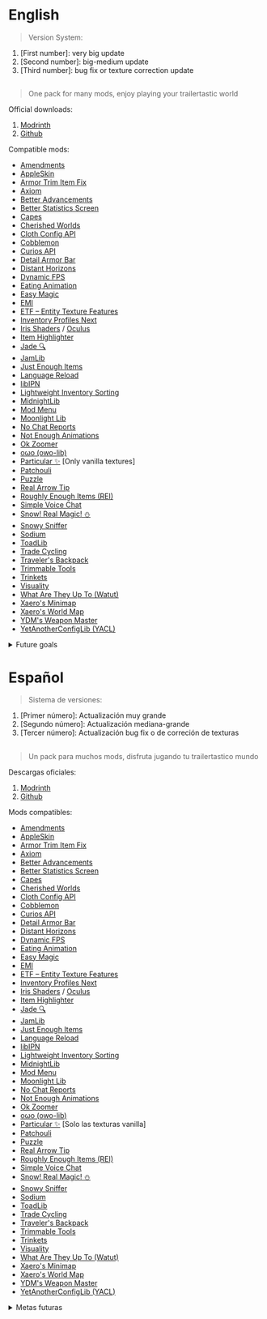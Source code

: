 # English
> Version System:
1. [First number]: very big update
2. [Second number]: big-medium update
3. [Third number]: bug fix or texture correction update
## 
> One pack for many mods, enjoy playing your trailertastic world

Official downloads:
1. [Modrinth](https://modrinth.com/resourcepack/bare-bones-compatibility-plus)
2. [Github](https://github.com/DoomS10WasTaken/Bare-Bones-Compatibility-plus)

Compatible mods:
- [Amendments](https://modrinth.com/mod/amendments)
- [AppleSkin](https://modrinth.com/mod/appleskin)
- [Armor Trim Item Fix](https://modrinth.com/mod/armor-trim-item-fix)
- [Axiom](https://modrinth.com/mod/axiom)
- [Better Advancements](https://modrinth.com/mod/better-advancements)
- [Better Statistics Screen](https://modrinth.com/mod/better-stats)
- [Capes](https://modrinth.com/mod/capes)
- [Cherished Worlds](https://modrinth.com/mod/cherished-worlds)
- [Cloth Config API](https://modrinth.com/mod/cloth-config)
- [Cobblemon](https://modrinth.com/mod/cobblemon)
- [Curios API](https://modrinth.com/mod/curios)
- [Detail Armor Bar](https://modrinth.com/mod/detail-armor-bar)
- [Distant Horizons](https://modrinth.com/mod/distanthorizons)
- [Dynamic FPS](https://modrinth.com/mod/dynamic-fps)
- [Eating Animation](https://modrinth.com/mod/eating-animation)
- [Easy Magic](https://modrinth.com/mod/easy-magic)
- [EMI](https://modrinth.com/mod/emi)
- [ETF – Entity Texture Features](https://modrinth.com/mod/entitytexturefeatures)
- [Inventory Profiles Next](https://modrinth.com/mod/inventory-profiles-next)
- [Iris Shaders](https://modrinth.com/mod/iris) / [Oculus](https://modrinth.com/mod/oculus)
- [Item Highlighter](https://modrinth.com/mod/item-highlighter)
- [Jade 🔍](https://modrinth.com/mod/jade)
- [JamLib](https://modrinth.com/mod/jamlib)
- [Just Enough Items](https://modrinth.com/mod/jei)
- [Language Reload](https://modrinth.com/mod/language-reload)
- [libIPN](https://modrinth.com/mod/libipn)
- [Lightweight Inventory Sorting](https://modrinth.com/mod/lightweight-inventory-sorting)
- [MidnightLib](https://modrinth.com/mod/midnightlib)
- [Mod Menu](https://modrinth.com/mod/modmenu)
- [Moonlight Lib](https://modrinth.com/mod/moonlight)
- [No Chat Reports](https://modrinth.com/mod/no-chat-reports)
- [Not Enough Animations](https://modrinth.com/mod/not-enough-animations)
- [Ok Zoomer](https://modrinth.com/mod/ok-zoomer)
- [oωo (owo-lib)](https://modrinth.com/mod/owo-lib)
- [Particular ✨](https://modrinth.com/mod/particular) [Only vanilla textures]
- [Patchouli](https://modrinth.com/mod/patchouli)
- [Puzzle](https://modrinth.com/mod/puzzle)
- [Real Arrow Tip](https://modrinth.com/mod/real-arrow-tip)
- [Roughly Enough Items (REI)](https://modrinth.com/mod/rei)
- [Simple Voice Chat](https://modrinth.com/plugin/simple-voice-chat)
- [Snow! Real Magic! ⛄](https://modrinth.com/mod/snow-real-magic)
- [Snowy Sniffer](https://modrinth.com/mod/snow-sniffer)
- [Sodium](https://modrinth.com/mod/sodium)
- [ToadLib](https://modrinth.com/mod/toadlib)
- [Trade Cycling](https://modrinth.com/mod/trade-cycling)
- [Traveler's Backpack](https://modrinth.com/mod/travelersbackpack)
- [Trimmable Tools](https://modrinth.com/datapack/trimmable-tools)
- [Trinkets](https://modrinth.com/mod/trinkets)
- [Visuality](https://modrinth.com/mod/visuality)
- [What Are They Up To (Watut)](https://modrinth.com/mod/what-are-they-up-to)
- [Xaero's Minimap](https://modrinth.com/mod/xaeros-minimap)
- [Xaero's World Map](https://modrinth.com/mod/xaeros-world-map)
- [YDM's Weapon Master](https://modrinth.com/mod/weaponmaster)
- [YetAnotherConfigLib (YACL)](https://modrinth.com/mod/yacl)

<details>
<summary>Future goals</summary>

1. All [Particular ✨](https://modrinth.com/mod/particular) textures remade, not only vanilla ones
2. All mods textures on the first 10 pages completed on august-september of 2025(5/10 pages)
3. Finish (all) [Cobblemon](https://modrinth.com/mod/cobblemon) textures

</details>

# Español
> Sistema de versiones:
1. [Primer número]: Actualización muy grande
2. [Segundo número]: Actualización mediana-grande
3. [Tercer número]: Actualización bug fix o de correción de texturas
## 
> Un pack para muchos mods, disfruta jugando tu trailertastico mundo

Descargas oficiales:
1. [Modrinth](https://modrinth.com/resourcepack/bare-bones-compatibility-plus)
2. [Github](https://github.com/DoomS10WasTaken/Bare-Bones-Compatibility-plus)

Mods compatibles:
- [Amendments](https://modrinth.com/mod/amendments)
- [AppleSkin](https://modrinth.com/mod/appleskin)
- [Armor Trim Item Fix](https://modrinth.com/mod/armor-trim-item-fix)
- [Axiom](https://modrinth.com/mod/axiom)
- [Better Advancements](https://modrinth.com/mod/better-advancements)
- [Better Statistics Screen](https://modrinth.com/mod/better-stats)
- [Capes](https://modrinth.com/mod/capes)
- [Cherished Worlds](https://modrinth.com/mod/cherished-worlds)
- [Cloth Config API](https://modrinth.com/mod/cloth-config)
- [Cobblemon](https://modrinth.com/mod/cobblemon)
- [Curios API](https://modrinth.com/mod/curios)
- [Detail Armor Bar](https://modrinth.com/mod/detail-armor-bar)
- [Distant Horizons](https://modrinth.com/mod/distanthorizons)
- [Dynamic FPS](https://modrinth.com/mod/dynamic-fps)
- [Eating Animation](https://modrinth.com/mod/eating-animation)
- [Easy Magic](https://modrinth.com/mod/easy-magic)
- [EMI](https://modrinth.com/mod/emi)
- [ETF – Entity Texture Features](https://modrinth.com/mod/entitytexturefeatures)
- [Inventory Profiles Next](https://modrinth.com/mod/inventory-profiles-next)
- [Iris Shaders](https://modrinth.com/mod/iris) / [Oculus](https://modrinth.com/mod/oculus)
- [Item Highlighter](https://modrinth.com/mod/item-highlighter)
- [Jade 🔍](https://modrinth.com/mod/jade)
- [JamLib](https://modrinth.com/mod/jamlib)
- [Just Enough Items](https://modrinth.com/mod/jei)
- [Language Reload](https://modrinth.com/mod/language-reload)
- [libIPN](https://modrinth.com/mod/libipn)
- [Lightweight Inventory Sorting](https://modrinth.com/mod/lightweight-inventory-sorting)
- [MidnightLib](https://modrinth.com/mod/midnightlib)
- [Mod Menu](https://modrinth.com/mod/modmenu)
- [Moonlight Lib](https://modrinth.com/mod/moonlight)
- [No Chat Reports](https://modrinth.com/mod/no-chat-reports)
- [Not Enough Animations](https://modrinth.com/mod/not-enough-animations)
- [Ok Zoomer](https://modrinth.com/mod/ok-zoomer)
- [oωo (owo-lib)](https://modrinth.com/mod/owo-lib)
- [Particular ✨](https://modrinth.com/mod/particular) [Solo las texturas vanilla]
- [Patchouli](https://modrinth.com/mod/patchouli)
- [Puzzle](https://modrinth.com/mod/puzzle)
- [Real Arrow Tip](https://modrinth.com/mod/real-arrow-tip)
- [Roughly Enough Items (REI)](https://modrinth.com/mod/rei)
- [Simple Voice Chat](https://modrinth.com/plugin/simple-voice-chat)
- [Snow! Real Magic! ⛄](https://modrinth.com/mod/snow-real-magic)
- [Snowy Sniffer](https://modrinth.com/mod/snow-sniffer)
- [Sodium](https://modrinth.com/mod/sodium)
- [ToadLib](https://modrinth.com/mod/toadlib)
- [Trade Cycling](https://modrinth.com/mod/trade-cycling)
- [Traveler's Backpack](https://modrinth.com/mod/travelersbackpack)
- [Trimmable Tools](https://modrinth.com/datapack/trimmable-tools)
- [Trinkets](https://modrinth.com/mod/trinkets)
- [Visuality](https://modrinth.com/mod/visuality)
- [What Are They Up To (Watut)](https://modrinth.com/mod/what-are-they-up-to)
- [Xaero's Minimap](https://modrinth.com/mod/xaeros-minimap)
- [Xaero's World Map](https://modrinth.com/mod/xaeros-world-map)
- [YDM's Weapon Master](https://modrinth.com/mod/weaponmaster)
- [YetAnotherConfigLib (YACL)](https://modrinth.com/mod/yacl)

<details>
<summary>Metas futuras</summary>

1. Todas las texturas de [Particular ✨](https://modrinth.com/mod/particular) rehechas, no solo las vanilla
2. Todas las texturas de mods en las primeras 10 páginas hechas para agosto-septiembre de 2025(5/10 páginas)
3. Terminar (todas) las texturas de [Cobblemon](https://modrinth.com/mod/cobblemon)

</details>
